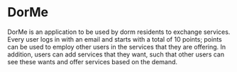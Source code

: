 # DorMe

DorMe is an application to be used by dorm residents to exchange services. Every user logs in with an email and starts with a total of 10 points; points can be used to employ other users in the services that they are offering. In addition, users can add services that they want, such that other users can see these wants and offer services based on the demand.
